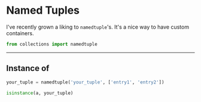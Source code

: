 # Named Tuples

I've recently grown a liking to `namedtuple`'s. It's a nice way to have custom containers.

```python
from collections import namedtuple
```

---

## Instance of

```python
your_tuple = namedtuple('your_tuple', ['entry1', 'entry2'])

isinstance(a, your_tuple)
```

